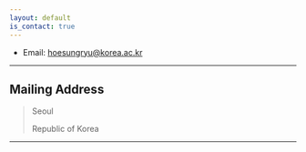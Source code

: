 ```yaml
---
layout: default
is_contact: true
---
```


* Email: hoesungryu@korea.ac.kr


---

## Mailing Address

> Seoul
>
> Republic of Korea 

---
